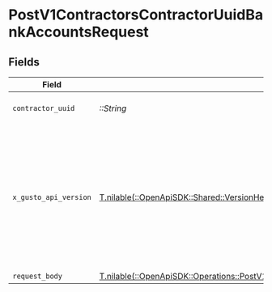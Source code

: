 # PostV1ContractorsContractorUuidBankAccountsRequest


## Fields

| Field                                                                                                                                                                                                                        | Type                                                                                                                                                                                                                         | Required                                                                                                                                                                                                                     | Description                                                                                                                                                                                                                  |
| ---------------------------------------------------------------------------------------------------------------------------------------------------------------------------------------------------------------------------- | ---------------------------------------------------------------------------------------------------------------------------------------------------------------------------------------------------------------------------- | ---------------------------------------------------------------------------------------------------------------------------------------------------------------------------------------------------------------------------- | ---------------------------------------------------------------------------------------------------------------------------------------------------------------------------------------------------------------------------- |
| `contractor_uuid`                                                                                                                                                                                                            | *::String*                                                                                                                                                                                                                   | :heavy_check_mark:                                                                                                                                                                                                           | The UUID of the contractor                                                                                                                                                                                                   |
| `x_gusto_api_version`                                                                                                                                                                                                        | [T.nilable(::OpenApiSDK::Shared::VersionHeader)](../../models/shared/versionheader.md)                                                                                                                                       | :heavy_minus_sign:                                                                                                                                                                                                           | Determines the date-based API version associated with your API call. If none is provided, your application's [minimum API version](https://docs.gusto.com/embedded-payroll/docs/api-versioning#minimum-api-version) is used. |
| `request_body`                                                                                                                                                                                                               | [T.nilable(::OpenApiSDK::Operations::PostV1ContractorsContractorUuidBankAccountsRequestBody)](../../models/operations/postv1contractorscontractoruuidbankaccountsrequestbody.md)                                             | :heavy_minus_sign:                                                                                                                                                                                                           | N/A                                                                                                                                                                                                                          |